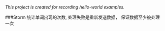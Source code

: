 *This project is created for recording hello-world examples.*

###Storm
    统计单词出现的次数,  处理失败是重新发送数据， 保证数据至少被处理一次
